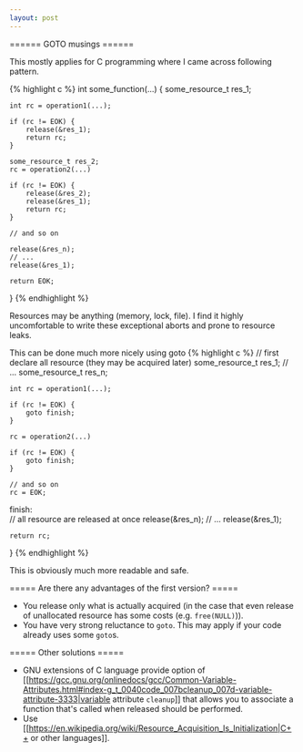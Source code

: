 ```yaml
---
layout: post
---
```


====== GOTO musings ======

This mostly applies for C programming where I came across following pattern.

{% highlight  c %}
int some_function(...) {
    some_resource_t res_1;
    
    int rc = operation1(...);
    
    if (rc != EOK) {
        release(&res_1);
        return rc;
    }
    
    some_resource_t res_2;
    rc = operation2(...)
    
    if (rc != EOK) {
        release(&res_2);
        release(&res_1);        
        return rc;
    }
    
    // and so on
    
    release(&res_n);
    // ...
    release(&res_1);    
    
    return EOK;
}
{% endhighlight %}

Resources may be anything (memory, lock, file). I find it highly uncomfortable to write these exceptional aborts and prone to resource leaks.

This can be done much more nicely using goto
{% highlight  c %}
    // first declare all resource (they may be acquired later)
    some_resource_t res_1;
    // ...
    some_resource_t res_n;
    
    int rc = operation1(...);
    
    if (rc != EOK) {
        goto finish;
    }
    
    rc = operation2(...)
    
    if (rc != EOK) {
        goto finish;
    }
    
    // and so on
    rc = EOK;

finish:    
    // all resource are released at once
    release(&res_n);
    // ...
    release(&res_1);    
    
    return rc;
}
{% endhighlight %}

This is obviously much more readable and safe.

===== Are there any advantages of the first version? =====
  * You release only what is actually acquired (in the case that even release of unallocated resource has some costs (e.g. `free(NULL)`)).
  * You have very strong reluctance to `goto`. This may apply if your code already uses some `goto`s.


===== Other solutions =====

  * GNU extensions of C language provide option of [[https://gcc.gnu.org/onlinedocs/gcc/Common-Variable-Attributes.html#index-g_t_0040code_007bcleanup_007d-variable-attribute-3333|variable attribute `cleanup`]] that allows you to associate a function that's called when released should be performed.
  * Use [[https://en.wikipedia.org/wiki/Resource_Acquisition_Is_Initialization|C++ or other languages]].

